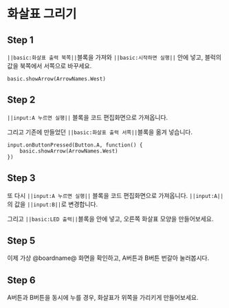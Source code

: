 # 화살표 그리기

## Step 1

``||basic:화살표 출력 북쪽||``블록을 가져와 ``||basic:시작하면 실행||`` 안에 넣고, 블럭의 값을 북쪽에서 서쪽으로 바꾸세요.

```blocks
basic.showArrow(ArrowNames.West)
```

## Step 2

``||input:A 누르면 실행||`` 블록을 코드 편집화면으로 가져옵니다.

그리고 기존에 만들었던 ``||basic:화살표 출력 서쪽||``블록을 옮겨 넣습니다.

```blocks
input.onButtonPressed(Button.A, function() {
    basic.showArrow(ArrowNames.West)
})
```

## Step 3

또 다시 ``||input:A 누르면 실행||`` 블록을 코드 편집화면으로 가져옵니다.
``||input:A||``의 값을 ``||input:B||``로 변경합니다.

그리고 ``||basic:LED 출력||``블록을 안에 넣고, 오른쪽 화살표 모양을 만들어보세요.

## Step 5

이제 가상 @boardname@ 화면을 확인하고, A버튼과 B버튼 번갈아 눌러봅시다.

## Step 6

A버튼과 B버튼을 동시에 누를 경우, 화살표가 위쪽을 가리키게 만들어보세요.
